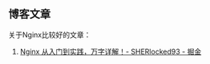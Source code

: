 ## 博客文章

关于Nginx比较好的文章：

1. [Nginx 从入门到实践，万字详解！- SHERlocked93  - 掘金](https://juejin.im/post/6844904144235413512)